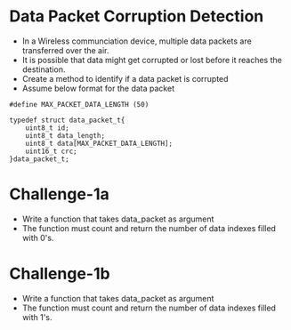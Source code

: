 # Data Packet Corruption Detection
* In a Wireless communciation device, multiple data packets are transferred over the air. 
* It is possible that data might get corrupted or lost before it reaches the destination.
* Create a method to identify if a data packet is corrupted
* Assume below format for the data packet

```
#define MAX_PACKET_DATA_LENGTH (50)

typedef struct data_packet_t{
    uint8_t id;
    uint8_t data_length;
    uint8_t data[MAX_PACKET_DATA_LENGTH];
    uint16_t crc;
}data_packet_t;

```
# Challenge-1a
* Write a function that takes data_packet as argument
* The function must count and return the number of data indexes filled with 0's.

# Challenge-1b
* Write a function that takes data_packet as argument
* The function must count and return the number of data indexes filled with 1's.

